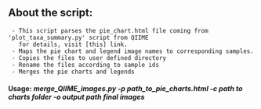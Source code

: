 ## About the script:
     - This script parses the pie_chart.html file coming from 'plot_taxa_summary.py' script from QIIME 
       for details, visit [this] link.
     - Maps the pie chart and legend image names to corresponding samples.
     - Copies the files to user defined directory
     - Rename the files according to sample ids
     - Merges the pie charts and legends   
     
#### Usage: _merge_QIIME_images.py -p path_to_pie_charts.html -c path to charts folder -o output path final images_
[this]: http://qiime.org/scripts/plot_taxa_summary.html
